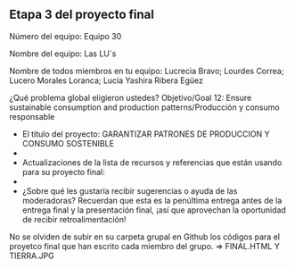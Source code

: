 ## Etapa 3 del proyecto final
Número del equipo: Equipo 30

Nombre del equipo: Las LU´s

Nombre de todos miembros en tu equipo: Lucrecia Bravo; Lourdes Correa; Lucero Morales Loranca; Lucía Yashira Ribera Egüez

¿Qué problema global eligieron ustedes? Objetivo/Goal 12: Ensure sustainable consumption and production patterns/Producción y consumo responsable

- El título del proyecto: GARANTIZAR PATRONES DE PRODUCCION Y CONSUMO SOSTENIBLE
- 
- Actualizaciones de la lista de recursos y referencias que están usando para su proyecto final:
- 
- ¿Sobre qué les gustaría recibir sugerencias o ayuda de las moderadoras? Recuerdan que esta es la penúltima entrega antes de la entrega final y la presentación final, ¡así que aprovechan la oportunidad de recibir retroalimentación!

No se olviden de subir en su carpeta grupal en Github los códigos para el proyetco final que han escrito cada miembro del grupo. => FINAL.HTML Y TIERRA.JPG
